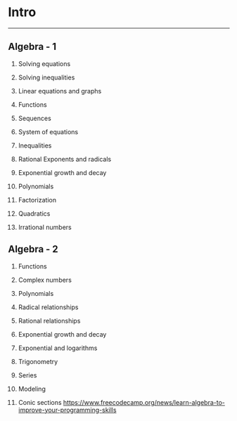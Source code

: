 # Intro

---

## Algebra - 1

1. Solving equations

2. Solving inequalities

3. Linear equations and graphs

4. Functions

5. Sequences

6. System of equations

7. Inequalities

8. Rational Exponents and radicals

9. Exponential growth and decay

10. Polynomials

11. Factorization

12. Quadratics

13. Irrational numbers

## Algebra - 2

1. Functions

2. Complex numbers

3. Polynomials

4. Radical relationships

5. Rational relationships

6. Exponential growth and decay

7. Exponential and logarithms

8. Trigonometry

9. Series

10. Modeling

11. Conic sections
<https://www.freecodecamp.org/news/learn-algebra-to-improve-your-programming-skills>
